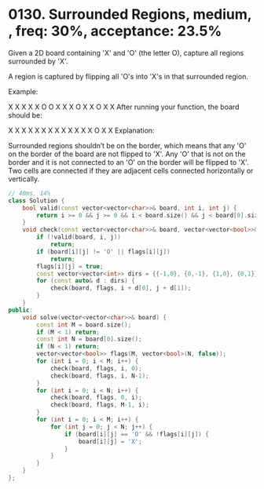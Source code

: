 # 0130. Surrounded Regions, medium, , freq: 30%, acceptance: 23.5%

Given a 2D board containing 'X' and 'O' (the letter O), capture all regions surrounded by 'X'.

A region is captured by flipping all 'O's into 'X's in that surrounded region.

Example:

X X X X
X O O X
X X O X
X O X X
After running your function, the board should be:

X X X X
X X X X
X X X X
X O X X
Explanation:

Surrounded regions shouldn’t be on the border, which means that any 'O' on the border of the board are not flipped to 'X'. Any 'O' that is not on the border and it is not connected to an 'O' on the border will be flipped to 'X'. Two cells are connected if they are adjacent cells connected horizontally or vertically.

```c++
// 40ms, 14%
class Solution {
    bool valid(const vector<vector<char>>& board, int i, int j) {
        return i >= 0 && j >= 0 && i < board.size() && j < board[0].size();
    }
    void check(const vector<vector<char>>& board, vector<vector<bool>>& flags, int i, int j) {
        if (!valid(board, i, j))
            return;
        if (board[i][j] != 'O' || flags[i][j])
            return;
        flags[i][j] = true;
        const vector<vector<int>> dirs = {{-1,0}, {0,-1}, {1,0}, {0,1}};
        for (const auto& d : dirs) {
            check(board, flags, i + d[0], j + d[1]);
        }
    }
public:
    void solve(vector<vector<char>>& board) {
        const int M = board.size();
        if (M < 1) return;
        const int N = board[0].size();
        if (N < 1) return;
        vector<vector<bool>> flags(M, vector<bool>(N, false));
        for (int i = 0; i < M; i++) {
            check(board, flags, i, 0);
            check(board, flags, i, N-1);
        }
        for (int i = 0; i < N; i++) {
            check(board, flags, 0, i);
            check(board, flags, M-1, i);
        }
        for (int i = 0; i < M; i++) {
            for (int j = 0; j < N; j++) {
                if (board[i][j] == 'O' && !flags[i][j]) {
                    board[i][j] = 'X';
                }
            }
        }
    }
};
```
